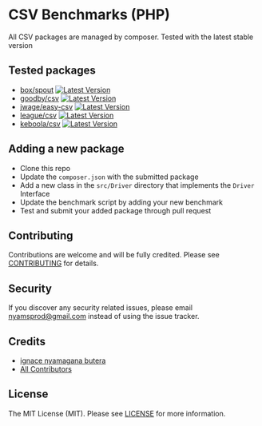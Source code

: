 CSV Benchmarks (PHP)
==========

All CSV packages are managed by composer. Tested with the latest stable version

Tested packages
-------

- [box/spout](https://github.com/box/spout) [![Latest Version](https://img.shields.io/github/release/box/spout.svg?style=flat-square)](https://github.com/box/spout/releases)
- [goodby/csv](https://github.com/goodby/csv) [![Latest Version](https://img.shields.io/github/release/goodby/csv.svg?style=flat-square)](https://github.com/goodby/csv/releases)
- [jwage/easy-csv](https://github.com/jwage/easy-csv) [![Latest Version](https://img.shields.io/github/release/jwage/easy-csv.svg?style=flat-square)](https://github.com/jwage/easy-csv/releases)
- [league/csv](https://github.com/thephpleague/csv) [![Latest Version](https://img.shields.io/github/release/thephpleague/csv.svg?style=flat-square)](https://github.com/thephpleague/csv/releases)
- [keboola/csv](https://github.com/keboola/php-csv) [![Latest Version](https://poser.pugx.org/keboola/csv/v/stable.svg)](https://github.com/keboola/php-csv/releases)

Adding a new package
----

- Clone this repo
- Update the `composer.json` with the submitted package
- Add a new class in the `src/Driver` directory that implements the `Driver` Interface
- Update the benchmark script by adding your new benchmark
- Test and submit your added package through pull request

Contributing
-------

Contributions are welcome and will be fully credited. Please see [CONTRIBUTING](CONTRIBUTING.md) for details.

Security
-------

If you discover any security related issues, please email nyamsprod@gmail.com instead of using the issue tracker.

Credits
-------

- [ignace nyamagana butera](https://github.com/nyamsprod)
- [All Contributors](https://github.com/nyamsprod/csv-benchmarks/graphs/contributors)

License
-------

The MIT License (MIT). Please see [LICENSE](LICENSE) for more information.
